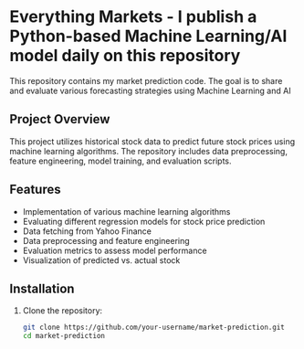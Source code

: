 # Everything Markets - I publish a Python-based Machine Learning/AI model daily on this repository

This repository contains my market prediction code. The goal is to share and evaluate various forecasting strategies using Machine Learning and AI 

## Project Overview

This project utilizes historical stock data to predict future stock prices using machine learning algorithms. The repository includes data preprocessing, feature engineering, model training, and evaluation scripts.

## Features 
- Implementation of various machine learning algorithms
- Evaluating different regression models for stock price prediction
- Data fetching from Yahoo Finance
- Data preprocessing and feature engineering
- Evaluation metrics to assess model performance
- Visualization of predicted vs. actual stock

## Installation

1. Clone the repository:
   ```bash
   git clone https://github.com/your-username/market-prediction.git
   cd market-prediction
